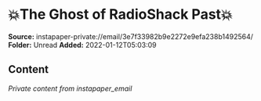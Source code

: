 # 💥The Ghost of RadioShack Past💥

**Source:** instapaper-private://email/3e7f33982b9e2272e9efa238b1492564/
**Folder:** Unread
**Added:** 2022-01-12T05:03:09




## Content
*Private content from instapaper_email*
